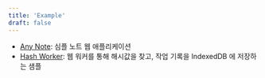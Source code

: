 ```yaml
---
title: 'Example'
draft: false
---
```


- [Any Note](https://any-note.vercel.app): 심플 노트 웹 애플리케이션
- [Hash Worker](https://hash-worker.vercel.app): 웹 워커를 통해 해시값을 찾고, 작업 기록을 IndexedDB 에 저장하는 샘플
